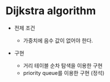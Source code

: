#   Dijkstra algorithm

*   전제 조건
    *   가중치에 음수 값이 없어야 한다.

*   구현
    *   거리 테이블 순차 탐색을 이용한 구현
    *   priority queue를 이용한 구현 (정석)